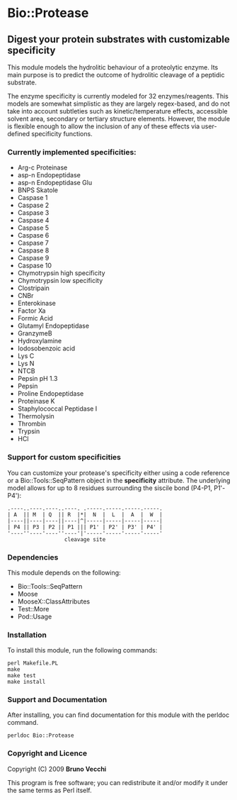 Bio::Protease
==============

Digest your protein substrates with customizable specificity
------------------------------------------------------------

This module models the hydrolitic behaviour of a proteolytic enzyme.
Its main purpose is to predict the outcome of hydrolitic cleavage of a
peptidic substrate.

The enzyme specificity is currently modeled for 32 enzymes/reagents.
This models are somewhat simplistic as they are largely regex-based, and
do not take into account subtleties such as kinetic/temperature effects,
accessible solvent area, secondary or tertiary structure elements.
However, the module is flexible enough to allow the inclusion of any of
these effects via user-defined specificity functions.

### Currently implemented specificities:

* Arg-c Proteinase
* asp-n Endopeptidase
* asp-n Endopeptidase Glu
* BNPS Skatole
* Caspase 1
* Caspase 2
* Caspase 3
* Caspase 4
* Caspase 5
* Caspase 6
* Caspase 7
* Caspase 8
* Caspase 9
* Caspase 10
* Chymotrypsin high specificity
* Chymotrypsin low specificity
* Clostripain
* CNBr
* Enterokinase
* Factor Xa
* Formic Acid
* Glutamyl Endopeptidase
* GranzymeB
* Hydroxylamine
* Iodosobenzoic acid
* Lys C
* Lys N
* NTCB
* Pepsin pH 1.3
* Pepsin
* Proline Endopeptidase
* Proteinase K
* Staphylococcal Peptidase I
* Thermolysin
* Thrombin
* Trypsin
* HCl

### Support for custom specificities

You can customize your protease's specificity either using a code
reference or a Bio::Tools::SeqPattern object in the **specificity**
attribute. The underlying model allows for up to 8 residues surrounding
the siscile bond (P4-P1, P1'-P4'):

    .----..----.----..----. .-----.-----.-----.-----.
    | A  || M  | Q  || R  |*|  N  |  L  |  A  |  W  |
    |----||----|----||----|^|-----|-----|-----|-----|
    | P4 || P3 | P2 || P1 ||| P1' | P2' | P3' | P4' |
    '----''----'----''----'|'-----'-----'-----'-----'
                      cleavage site

### Dependencies

This module depends on the following:

- Bio::Tools::SeqPattern
- Moose
- MooseX::ClassAttributes
- Test::More
- Pod::Usage

### Installation

To install this module, run the following commands:

	perl Makefile.PL
	make
	make test
	make install

### Support and Documentation

After installing, you can find documentation for this module with the
perldoc command.

    perldoc Bio::Protease

### Copyright and Licence

Copyright (C) 2009 **Bruno Vecchi**

This program is free software; you can redistribute it and/or modify it
under the same terms as Perl itself.
